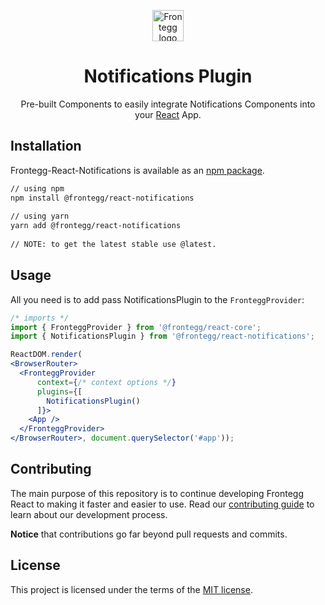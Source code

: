 
<p align="center">  
  <a href="https://www.frontegg.com/" rel="noopener" target="_blank">  
    <img style="margin-top:40px" height="50" src="https://frontegg.com/wp-content/uploads/2020/04/logo_frrontegg.svg" alt="Frontegg logo">  
  </a>  
</p>  
<h1 align="center">Notifications Plugin</h1>  
<div align="center">  

Pre-built Components to easily integrate Notifications Components into your [React](https://reactjs.org/) App.  
</div>  
  
## Installation  
Frontegg-React-Notifications is available as an [npm package](https://www.npmjs.com/package/@frontegg/react-notifications).  
  
```sh  
// using npm  
npm install @frontegg/react-notifications  
  
// using yarn  
yarn add @frontegg/react-notifications  
  
// NOTE: to get the latest stable use @latest.  
```   
## Usage  
  
All you need is to add pass NotificationsPlugin to the ``FronteggProvider``: 
  

```jsx  
/* imports */
import { FronteggProvider } from '@frontegg/react-core';
import { NotificationsPlugin } from '@frontegg/react-notifications';

ReactDOM.render(
<BrowserRouter>
  <FronteggProvider
      context={/* context options */}
      plugins={[
        NotificationsPlugin()
      ]}>
    <App />
  </FronteggProvider>
</BrowserRouter>, document.querySelector('#app'));  
```


## Contributing

The main purpose of this repository is to continue developing Frontegg React to making it faster and easier to use.
Read our [contributing guide](/CONTRIBUTING.md) to learn about our development process.

**Notice** that contributions go far beyond pull requests and commits.

## License

This project is licensed under the terms of the [MIT license](/LICENSE).
